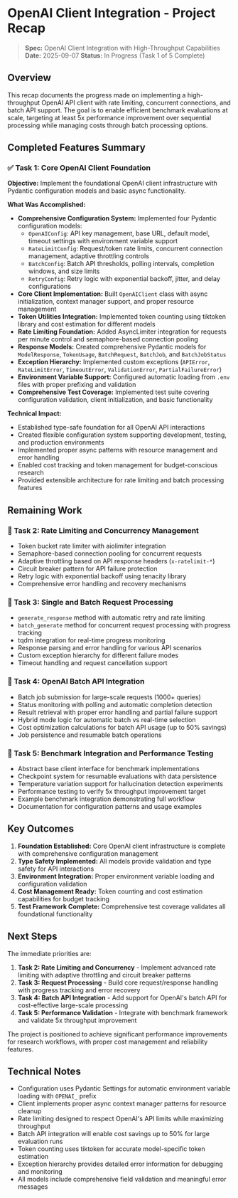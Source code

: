 # OpenAI Client Integration - Project Recap

> **Spec:** OpenAI Client Integration with High-Throughput Capabilities
> **Date:** 2025-09-07
> **Status:** In Progress (Task 1 of 5 Complete)

## Overview

This recap documents the progress made on implementing a high-throughput OpenAI API client with rate limiting, concurrent connections, and batch API support. The goal is to enable efficient benchmark evaluations at scale, targeting at least 5x performance improvement over sequential processing while managing costs through batch processing options.

## Completed Features Summary

### ✅ Task 1: Core OpenAI Client Foundation

**Objective:** Implement the foundational OpenAI client infrastructure with Pydantic configuration models and basic async functionality.

**What Was Accomplished:**
- **Comprehensive Configuration System:** Implemented four Pydantic configuration models:
  - `OpenAIConfig`: API key management, base URL, default model, timeout settings with environment variable support
  - `RateLimitConfig`: Request/token rate limits, concurrent connection management, adaptive throttling controls
  - `BatchConfig`: Batch API thresholds, polling intervals, completion windows, and size limits
  - `RetryConfig`: Retry logic with exponential backoff, jitter, and delay configurations
- **Core Client Implementation:** Built `OpenAIClient` class with async initialization, context manager support, and proper resource management
- **Token Utilities Integration:** Implemented token counting using tiktoken library and cost estimation for different models
- **Rate Limiting Foundation:** Added AsyncLimiter integration for requests per minute control and semaphore-based connection pooling
- **Response Models:** Created comprehensive Pydantic models for `ModelResponse`, `TokenUsage`, `BatchRequest`, `BatchJob`, and `BatchJobStatus`
- **Exception Hierarchy:** Implemented custom exceptions (`APIError`, `RateLimitError`, `TimeoutError`, `ValidationError`, `PartialFailureError`)
- **Environment Variable Support:** Configured automatic loading from `.env` files with proper prefixing and validation
- **Comprehensive Test Coverage:** Implemented test suite covering configuration validation, client initialization, and basic functionality

**Technical Impact:**
- Established type-safe foundation for all OpenAI API interactions
- Created flexible configuration system supporting development, testing, and production environments
- Implemented proper async patterns with resource management and error handling
- Enabled cost tracking and token management for budget-conscious research
- Provided extensible architecture for rate limiting and batch processing features

## Remaining Work

### 🔄 Task 2: Rate Limiting and Concurrency Management
- Token bucket rate limiter with aiolimiter integration
- Semaphore-based connection pooling for concurrent requests
- Adaptive throttling based on API response headers (`x-ratelimit-*`)
- Circuit breaker pattern for API failure protection
- Retry logic with exponential backoff using tenacity library
- Comprehensive error handling and recovery mechanisms

### 🔄 Task 3: Single and Batch Request Processing
- `generate_response` method with automatic retry and rate limiting
- `batch_generate` method for concurrent request processing with progress tracking
- tqdm integration for real-time progress monitoring
- Response parsing and error handling for various API scenarios
- Custom exception hierarchy for different failure modes
- Timeout handling and request cancellation support

### 🔄 Task 4: OpenAI Batch API Integration
- Batch job submission for large-scale requests (1000+ queries)
- Status monitoring with polling and automatic completion detection
- Result retrieval with proper error handling and partial failure support
- Hybrid mode logic for automatic batch vs real-time selection
- Cost optimization calculations for batch API usage (up to 50% savings)
- Job persistence and resumable batch operations

### 🔄 Task 5: Benchmark Integration and Performance Testing
- Abstract base client interface for benchmark implementations
- Checkpoint system for resumable evaluations with data persistence
- Temperature variation support for hallucination detection experiments
- Performance testing to verify 5x throughput improvement target
- Example benchmark integration demonstrating full workflow
- Documentation for configuration patterns and usage examples

## Key Outcomes

1. **Foundation Established:** Core OpenAI client infrastructure is complete with comprehensive configuration management
2. **Type Safety Implemented:** All models provide validation and type safety for API interactions
3. **Environment Integration:** Proper environment variable loading and configuration validation
4. **Cost Management Ready:** Token counting and cost estimation capabilities for budget tracking
5. **Test Framework Complete:** Comprehensive test coverage validates all foundational functionality

## Next Steps

The immediate priorities are:

1. **Task 2: Rate Limiting and Concurrency** - Implement advanced rate limiting with adaptive throttling and circuit breaker patterns
2. **Task 3: Request Processing** - Build core request/response handling with progress tracking and error recovery
3. **Task 4: Batch API Integration** - Add support for OpenAI's batch API for cost-effective large-scale processing
4. **Task 5: Performance Validation** - Integrate with benchmark framework and validate 5x throughput improvement

The project is positioned to achieve significant performance improvements for research workflows, with proper cost management and reliability features.

## Technical Notes

- Configuration uses Pydantic Settings for automatic environment variable loading with `OPENAI_` prefix
- Client implements proper async context manager patterns for resource cleanup
- Rate limiting designed to respect OpenAI's API limits while maximizing throughput
- Batch API integration will enable cost savings up to 50% for large evaluation runs
- Token counting uses tiktoken for accurate model-specific token estimation
- Exception hierarchy provides detailed error information for debugging and monitoring
- All models include comprehensive field validation and meaningful error messages
